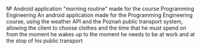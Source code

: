 № Android application "morning routine" made for the course Programming Engineering
An android application made for the Programming Engineering course, using the weather API and the Poznań public transport system, allowing the client to choose clothes and the time that he must spend on from the moment he wakes up to the moment he needs to be at work and at the stop of his public transport


